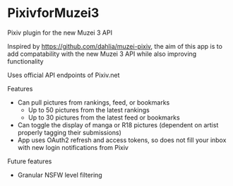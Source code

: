 # PixivforMuzei3
Pixiv plugin for the new Muzei 3 API

Inspired by https://github.com/dahlia/muzei-pixiv, the aim of this app is to  add compatability with the new Muzei 3 API while also improving functionality

Uses official API endpoints of Pixiv.net

Features
  - Can pull pictures from rankings, feed, or bookmarks
    - Up to 50 pictures from the latest rankings
    - Up to 30 pictures from the latest feed or bookmarks
  - Can toggle the display of manga or R18 pictures (dependent on artist properly tagging their submissions)
  - App uses OAuth2 refresh and access tokens, so does not fill your inbox with new login notifications from Pixiv

Future features
  - Granular NSFW level filtering
